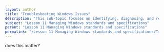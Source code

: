 ```yaml
---
layout: author
title: "Troubleshooting Windows Issues"
description: "This sub-topic focuses on identifying, diagnosing, and resolving common problems that occur within the Windows operating system. It covers various types of issues such as software conflicts, hardware malfunctions, slow performance, and network connectivity problems. Techniques for troubleshooting include using built-in diagnostic tools, checking system logs, performing system restores, and applying updates. The goal is to equip learners with the skills to effectively manage and mitigate issues to maintain optimal system performance."
subject: "Lesson 11 Managing Windows standards and specifications"
parent: "Lesson 11 Managing Windows standards and specifications"
permalink: "/Lesson 11 Managing Windows standards and specifications/Troubleshooting Windows Issues/"
---
```


does this matter?
